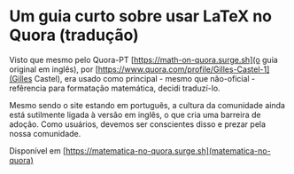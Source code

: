 # Um guia curto sobre usar LaTeX no Quora (tradução)

Visto que mesmo pelo Quora-PT [https://math-on-quora.surge.sh](o guia original em inglês), por [https://www.quora.com/profile/Gilles-Castel-1](Gilles Castel), era usado como principal - mesmo que não-oficial - refêrencia para formatação matemática, decidi traduzí-lo. 

Mesmo sendo o site estando em português, a cultura da comunidade ainda está sutilmente ligada à versão em inglês, o que cria uma barreira de adoção. Como usuários, devemos ser conscientes disso e prezar pela nossa comunidade.

Disponível em [https://matematica-no-quora.surge.sh](matematica-no-quora)